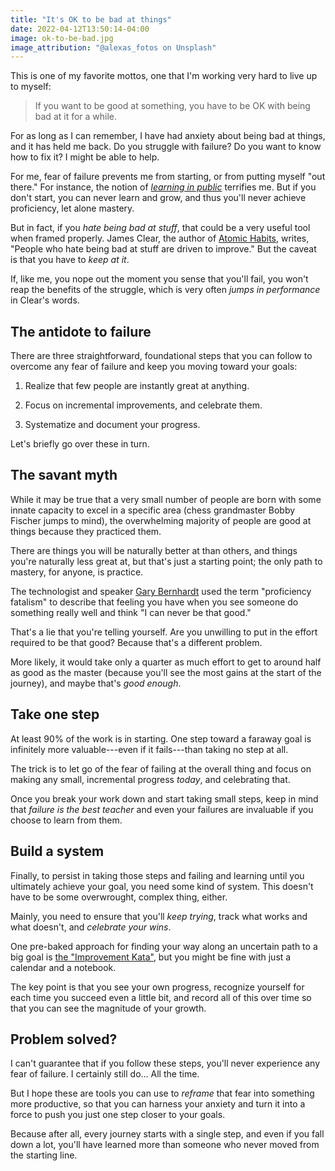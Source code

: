 ```yaml
---
title: "It's OK to be bad at things"
date: 2022-04-12T13:50:14-04:00
image: ok-to-be-bad.jpg
image_attribution: "@alexas_fotos on Unsplash"
---
```


This is one of my favorite mottos, one that I'm working very hard to live up to
myself:

> If you want to be good at something, you have to be OK with being bad at it
> for a while.

For as long as I can remember, I have had anxiety about being bad at
things, and it has held me back. Do you struggle with failure? Do you want to
know how to fix it? I might be able to help.<!--more-->

For me, fear of failure prevents me from starting, or from putting myself "out
there." For instance, the notion of [_learning in public_][swyx] terrifies
me. But if you don't start, you can never learn and grow, and thus you'll never
achieve proficiency, let alone mastery.


But in fact, if you *hate being bad at stuff*, that could be a very useful tool
when framed properly. James Clear, the author of [Atomic Habits][atomic], writes,
"People who hate being bad at stuff are driven to improve." But the caveat is
that you have to *keep at it*.

If, like me, you nope out the moment you sense that you'll fail, you won't reap
the benefits of the struggle, which is very often *jumps in performance* in
Clear's words.

## The antidote to failure

There are three straightforward, foundational steps that you can follow to
overcome any fear of failure and keep you moving toward your goals:

1. Realize that few people are instantly great at anything.

2. Focus on incremental improvements, and celebrate them.

3. Systematize and document your progress.

Let's briefly go over these in turn.

## The savant myth

While it may be true that a very small number of people are born with some
innate capacity to excel in a specific area (chess grandmaster Bobby Fischer
jumps to mind), the overwhelming majority of people are good at things because
they practiced them.

There are things you will be naturally better at than others, and things you're
naturally less great at, but that's just a starting point; the only path to
mastery, for anyone, is practice.

The technologist and speaker [Gary Bernhardt][gb] used the term "proficiency
fatalism" to describe that feeling you have when you see someone do something
really well and think "I can never be that good."

That's a lie that you're telling yourself. Are you unwilling to put in the
effort required to be that good? Because that's a different problem.

More likely, it would take only a quarter as much effort to get to around half
as good as the master (because you'll see the most gains at the start of the
journey), and maybe that's *good enough*.

## Take one step

At least 90% of the work is in starting. One step toward a faraway goal is
infinitely more valuable---even if it fails---than taking no step at all.

The trick is to let go of the fear of failing at the overall thing and focus on
making any small, incremental progress *today*, and celebrating that.

Once you break your work down and start taking small steps, keep in mind that
*failure is the best teacher* and even your failures are invaluable if you
choose to learn from them.

## Build a system

Finally, to persist in taking those steps and failing and learning until you
ultimately achieve your goal, you need some kind of system. This doesn't have to
be some overwrought, complex thing, either.

Mainly, you need to ensure that you'll *keep trying*, track what works and what
doesn't, and *celebrate your wins*.

One pre-baked approach for finding your way along an uncertain path to a big
goal is [the "Improvement Kata"][kata], but you might be fine with just a
calendar and a notebook.

The key point is that you see your own progress, recognize yourself for each
time you succeed even a little bit, and record all of this over time so that you
can see the magnitude of your growth.

## Problem solved?

I can't guarantee that if you follow these steps, you'll never experience any
fear of failure. I certainly still do... All the time.

But I hope these are tools you can use to *reframe* that fear into something
more productive, so that you can harness your anxiety and turn it into a force
to push you just one step closer to your goals.

Because after all, every journey starts with a single step, and even if you fall
down a lot, you'll have learned more than someone who never moved from the
starting line.

[swyx]: https://www.swyx.io/learn-in-public/
[atomic]: https://amzn.to/3jwVXKI
[gb]: https://www.destroyallsoftware.com/
[kata]: http://www-personal.umich.edu/~mrother/The_Improvement_Kata.html
